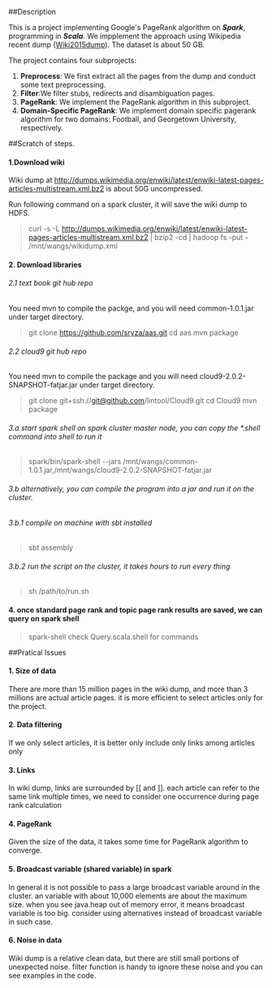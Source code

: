 ##Description

This is a project implementing Google's PageRank algorithm on **_Spark_**, programming in **_Scala_**. We impplement the approach using Wikipedia recent dump ([Wiki2015dump](https://dumps.wikimedia.org/enwiki/20150901/)). The dataset is about 50 GB. 

The project contains four subprojects: 

1. **Preprocess**: We first extract all the pages from the dump and conduct some text preprocessing.
2. **Filter**:We filter stubs, redirects and disambiguation pages.
3. **PageRank**: We implement the PageRank algorithm in this subproject.
4. **Domain-Specific PageRank**: We implement domain specific pagerank algorithm for two domains: Football, and Georgetown University, respectively. 



##Scratch of steps.

#### 1.Download wiki
Wiki dump at http://dumps.wikimedia.org/enwiki/latest/enwiki-latest-pages-articles-multistream.xml.bz2 is about 50G uncompressed.

Run following command on a spark cluster, it will save the wiki dump to HDFS.

> curl -s -L http://dumps.wikimedia.org/enwiki/latest/enwiki-latest-pages-articles-multistream.xml.bz2 | bzip2 -cd | hadoop fs -put - /mnt/wangs/wikidump.xml

#### 2. Download libraries

###### 2.1 text book git hub repo
You need mvn to compile the packge, and you will need common-1.0.1.jar under target directory.

> git clone https://github.com/sryza/aas.git
> cd aas
> mvn package

###### 2.2 cloud9 git hub repo
You need mvn to compile the package and you will need cloud9-2.0.2-SNAPSHOT-fatjar.jar under target directory.
 
> git clone git+ssh://git@github.com/lintool/Cloud9.git
> cd Cloud9
> mvn package

###### 3.a start spark shell on spark cluster master node, you can copy the *.shell command into shell to run it
> spark/bin/spark-shell --jars /mnt/wangs/common-1.0.1.jar,/mnt/wangs/cloud9-2.0.2-SNAPSHOT-fatjar.jar

###### 3.b alternatively, you can compile the program into a jar and run it on the cluster.
###### 3.b.1 compile on machine with sbt installed
> sbt assembly
###### 3.b.2 run the script on the cluster, it takes hours to run every thing
> sh /path/to/run.sh

#### 4. once standard page rank and topic page rank results are saved, we can query on spark shell
> spark-shell
check Query.scala.shell for commands



##Pratical Issues

#### 1. Size of data
There are more than 15 million pages in the wiki dump, and more than 3 millions are actual article pages. it is more efficient to select articles only for the project.

#### 2. Data filtering
If we only select articles, it is better only include only links among articles only

#### 3. Links
In wiki dump, links are surrounded by [[ and ]]. each article can refer to the same link multiple times, we need to consider one occurrence during page rank calculation

#### 4. PageRank
Given the size of the data, it takes some time for PageRank algorithm to converge.

#### 5. Broadcast variable (shared variable) in spark
In general it is not possible to pass a large broadcast variable around in the cluster. an variable with about 10,000 elements are about the maximum size. when you see java.heap out of memory error, it means broadcast variable is too big. consider using alternatives instead of broadcast variable in such case.

#### 6. Noise in data
Wiki dump is a relative clean data, but there are still small portions of unexpected noise. filter function is handy to ignore these noise and you can see examples in the code. 